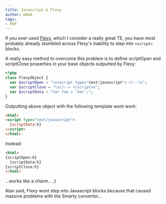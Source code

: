 ```yaml
---
title: Javascript & Flexy
author: m6w6
tags:
- PHP
---
```


If you ever used [Flexy](http://pear.php.net/package/HTML_Template_Flexy),
which I consider a really great TE, you have most probably already stumbled
across Flexy's inability to step into `<script>` blocks.

A really easy method to overcome this problem is to define scriptOpen and
scriptClose properties in your base objects outputted by Flexy:

```php
<?php
class FlexyObject {
  var $scriptOpen = "\n<script type="text/javascript"> <!--\n";
  var $scriptClose = "\n//--> </script>n";
  var $scriptData = "var foo = 'bar';";
}
```

Outputting above object with the following template wont work:

```html
<html>
<script type="text/javascript">
  {scriptData:h}
</script>
</html>
```

Instead:

```html
<html>
{scriptOpen:h}
  {scriptData:h}
{scriptClose:h}
</html>
```

...works like a charm... ;)

Alan said, Flexy wont step into Javascript blocks because that caused
massive problems with the Smarty convertor...
